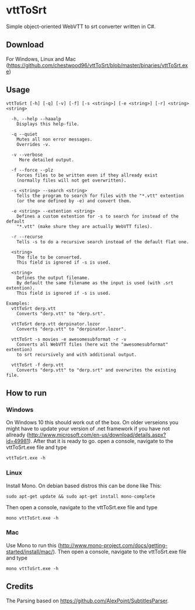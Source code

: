 # vttToSrt
Simple object-oriented WebVTT to srt converter written in C#.

## Download
For Windows, Linux and Mac (https://github.com/chestwood96/vttToSrt/blob/master/binaries/vttToSrt.exe)

## Usage

```
vttToSrt [-h] [-q] [-v] [-f] [-s <string>] [-e <string>] [-r] <string> <string>

  -h, --help --haaalp
    Displays this help-file.

  -q --quiet
    Mutes all non error messages.
    Overrides -v.

  -v --verbose
     More detailed output.

  -f --force --plz
    Forces files to be written even if they allready exist 
    (normally files will not get overwritten).

  -s <string> --search <string>
    Tells the program to search for files with the "*.vtt" extention 
    (or the one defined by -e) and convert them.

  -e <string> --extention <string>
    Defines a custom extention for -s to search for instead of the default 
    "*.vtt" (make shure they are actually WebVTT files).

  -r --recurse
    Tells -s to do a recursive search instead of the default flat one.

  <string>
    The file to be converted.
    This field is ignored if -s is used.

  <string>
    Defines the output filename.
    By default the same filename as the input is used (with .srt extention).
    This field is ignored if -s is used.

Examples:
  vttToSrt derp.vtt
    Converts "derp.vtt" to "derp.srt".

  vttToSrt derp.vtt derpinator.lozor
    Converts "derp.vtt" to "derpinator.lozor".

  vttToSrt -s movies -e awesomesubformat -r -v
    Converts all WebVTT files (here wit the "awesomesubformat" extention) 
    to srt recursively and with additional output.
	
  vttToSrt -f derp.vtt
    Converts "derp.vtt" to "derp.srt" and overwrites the existing file.
```

## How to run
### Windows
On Windows 10 this should work out of the box. On older verseions you might have to update your version of .net framework if you have not allready (http://www.microsoft.com/en-us/download/details.aspx?id=49981).
After that it is ready to go.
open a console, navigate to the vttToSrt.exe file and type
```
vttToSrt.exe -h
```
### Linux
Install Mono.
On debian based distros this can be done like This:
```
sudo apt-get update && sudo apt-get install mono-complete
```
Then open a console, navigate to the vttToSrt.exe file and type
```
mono vttToSrt.exe -h
```

### Mac
Use Mono to run this (http://www.mono-project.com/docs/getting-started/install/mac/).
Then open a console, navigate to the vttToSrt.exe file and type
```
mono vttToSrt.exe -h
```
## Credits
The Parsing based on https://github.com/AlexPoint/SubtitlesParser.
